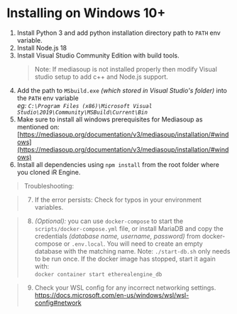 
# Installing on Windows 10+
1. Install Python 3 and add python installation directory path to `PATH` env variable.
2. Install Node.js 18
3. Install Visual Studio Community Edition with build tools.
   > Note: If mediasoup is not installed properly then modify Visual studio setup to add c++ and Node.js support.
4. Add the path to `MSbuild.exe` _(which stored in Visual Studio's folder)_ into the `PATH` env variable  
  _eg: `C:\Program Files (x86)\Microsoft Visual Studio\2019\Community\MSBuild\Current\Bin`_
5. Make sure to install all windows prerequisites for Mediasoup as mentioned on: [https://mediasoup.org/documentation/v3/mediasoup/installation/#windows](https://mediasoup.org/documentation/v3/mediasoup/installation/#windows)
6. Install all dependencies using `npm install` from the root folder where you cloned iR Engine.

> Troubleshooting:  

> 7. If the error persists: Check for typos in your environment variables.  

> 8. _(Optional):_ you can use `docker-compose` to start the `scripts/docker-compose.yml` file, or install MariaDB and copy the credentials _(database name, username, password)_ from docker-compose or `.env.local`. You will need to create an empty database with the matching name.
> Note: `./start-db.sh` only needs to be run once. If the docker image has stopped, start it again with:  
  `docker container start etherealengine_db`

> 9. Check your WSL config for any incorrect networking settings.  
>    https://docs.microsoft.com/en-us/windows/wsl/wsl-config#network
